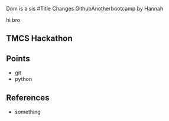 Dom is a sis 
#Title
Changes
GithubAnotherbootcamp
by Hannah

hi bro

## TMCS Hackathon

## Points
* git
* python

## References

* something
